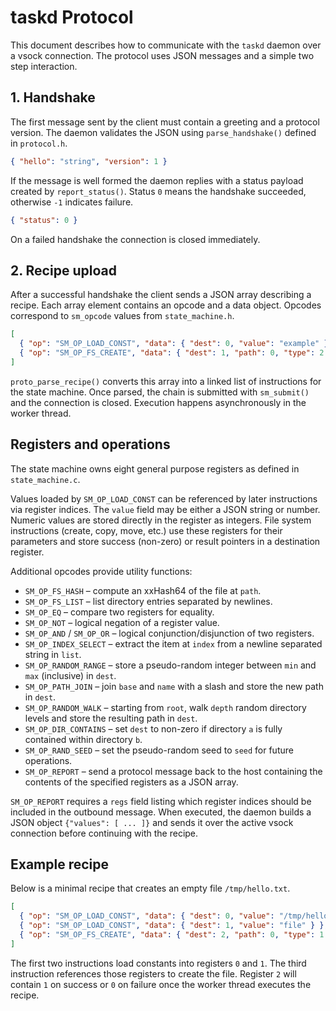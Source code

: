 # taskd Protocol

This document describes how to communicate with the `taskd` daemon over a
vsock connection. The protocol uses JSON messages and a simple two step
interaction.

## 1. Handshake

The first message sent by the client must contain a greeting and a protocol
version. The daemon validates the JSON using `parse_handshake()` defined in
`protocol.h`.

```json
{ "hello": "string", "version": 1 }
```

If the message is well formed the daemon replies with a status payload created
by `report_status()`. Status `0` means the handshake succeeded, otherwise `-1`
indicates failure.

```json
{ "status": 0 }
```

On a failed handshake the connection is closed immediately.

## 2. Recipe upload

After a successful handshake the client sends a JSON array describing a recipe.
Each array element contains an opcode and a data object. Opcodes correspond to
`sm_opcode` values from `state_machine.h`.

```json
[
  { "op": "SM_OP_LOAD_CONST", "data": { "dest": 0, "value": "example" } },
  { "op": "SM_OP_FS_CREATE", "data": { "dest": 1, "path": 0, "type": 2 } }
]
```

`proto_parse_recipe()` converts this array into a linked list of instructions for
the state machine. Once parsed, the chain is submitted with `sm_submit()` and the
connection is closed. Execution happens asynchronously in the worker thread.

## Registers and operations

The state machine owns eight general purpose registers as defined in
`state_machine.c`.

Values loaded by `SM_OP_LOAD_CONST` can be referenced by later instructions via
register indices. The `value` field may be either a JSON string or number.
Numeric values are stored directly in the register as integers. File system instructions (create, copy, move, etc.) use these
registers for their parameters and store success (non-zero) or result pointers in
a destination register.

Additional opcodes provide utility functions:

- `SM_OP_FS_HASH` – compute an xxHash64 of the file at `path`.
- `SM_OP_FS_LIST` – list directory entries separated by newlines.
- `SM_OP_EQ` – compare two registers for equality.
- `SM_OP_NOT` – logical negation of a register value.
- `SM_OP_AND` / `SM_OP_OR` – logical conjunction/disjunction of two registers.
- `SM_OP_INDEX_SELECT` – extract the item at `index` from a newline separated
  string in `list`.
- `SM_OP_RANDOM_RANGE` – store a pseudo-random integer between `min` and `max`
  (inclusive) in `dest`.
- `SM_OP_PATH_JOIN` – join `base` and `name` with a slash and store the new
  path in `dest`.
- `SM_OP_RANDOM_WALK` – starting from `root`, walk `depth` random directory
  levels and store the resulting path in `dest`.
- `SM_OP_DIR_CONTAINS` – set `dest` to non-zero if directory `a` is fully
  contained within directory `b`.
- `SM_OP_RAND_SEED` – set the pseudo-random seed to `seed` for future
  operations.
- `SM_OP_REPORT` – send a protocol message back to the host containing the
  contents of the specified registers as a JSON array.

`SM_OP_REPORT` requires a `regs` field listing which register indices should be
included in the outbound message. When executed, the daemon builds a JSON object
`{"values": [ ... ]}` and sends it over the active vsock connection before
continuing with the recipe.

## Example recipe

Below is a minimal recipe that creates an empty file `/tmp/hello.txt`.

```json
[
  { "op": "SM_OP_LOAD_CONST", "data": { "dest": 0, "value": "/tmp/hello.txt" } },
  { "op": "SM_OP_LOAD_CONST", "data": { "dest": 1, "value": "file" } },
  { "op": "SM_OP_FS_CREATE", "data": { "dest": 2, "path": 0, "type": 1 } }
]
```

The first two instructions load constants into registers `0` and `1`. The third
instruction references those registers to create the file. Register `2` will
contain `1` on success or `0` on failure once the worker thread executes the
recipe.
